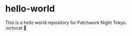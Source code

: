 hello-world
===========

This is a hello world repository for Patchwork Night Tokyo.  
:octocat::tada:
